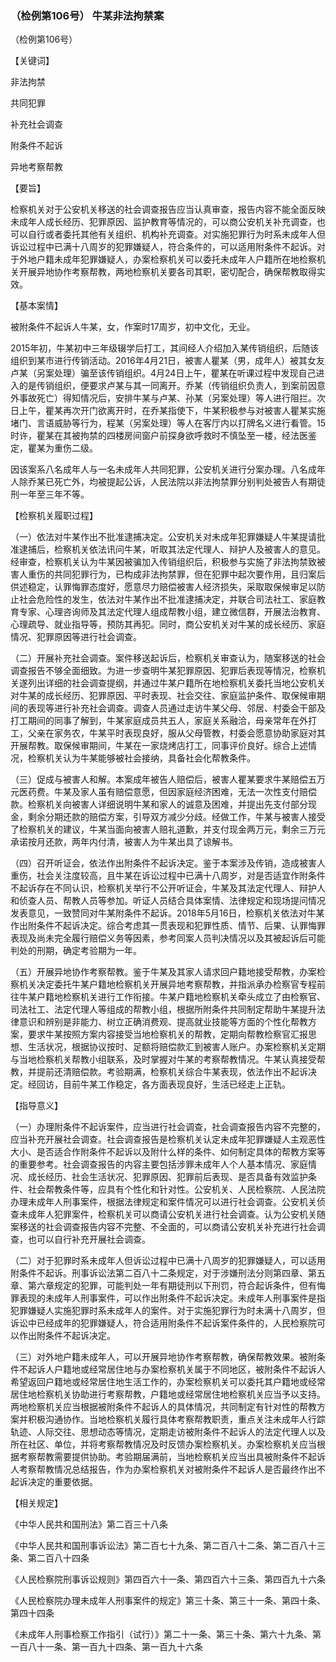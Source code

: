 ### （检例第106号） 牛某非法拘禁案

（检例第106号）

【关键词】

非法拘禁

共同犯罪

补充社会调查

附条件不起诉

异地考察帮教

【要旨】

检察机关对于公安机关移送的社会调查报告应当认真审查，报告内容不能全面反映未成年人成长经历、犯罪原因、监护教育等情况的，可以商公安机关补充调查，也可以自行或者委托其他有关组织、机构补充调查。对实施犯罪行为时系未成年人但诉讼过程中已满十八周岁的犯罪嫌疑人，符合条件的，可以适用附条件不起诉。对于外地户籍未成年犯罪嫌疑人，办案检察机关可以委托未成年人户籍所在地检察机关开展异地协作考察帮教，两地检察机关要各司其职，密切配合，确保帮教取得实效。

【基本案情】

被附条件不起诉人牛某，女，作案时17周岁，初中文化，无业。

2015年初，牛某初中三年级辍学后打工，其间经人介绍加入某传销组织，后随该组织到某市进行传销活动。2016年4月21日，被害人瞿某（男，成年人）被其女友卢某（另案处理）骗至该传销组织。4月24日上午，瞿某在听课过程中发现自己进入的是传销组织，便要求卢某与其一同离开。乔某（传销组织负责人，到案前因意外事故死亡）得知情况后，安排牛某与卢某、孙某（另案处理）等人进行阻拦。次日上午，瞿某再次开门欲离开时，在乔某指使下，牛某积极参与对被害人瞿某实施堵门、言语威胁等行为，程某（另案处理）等人在客厅内以打牌名义进行看管。15时许，瞿某在其被拘禁的四楼房间窗户前探身欲呼救时不慎坠至一楼，经法医鉴定，瞿某为重伤二级。

因该案系八名成年人与一名未成年人共同犯罪，公安机关进行分案办理。八名成年人除乔某已死亡外，均被提起公诉，人民法院以非法拘禁罪分别判处被告人有期徒刑一年至三年不等。

【检察机关履职过程】

（一）依法对牛某作出不批准逮捕决定。公安机关对未成年犯罪嫌疑人牛某提请批准逮捕后，检察机关依法讯问牛某，听取其法定代理人、辩护人及被害人的意见。经审查，检察机关认为牛某因被骗加入传销组织后，积极参与实施了非法拘禁致被害人重伤的共同犯罪行为，已构成非法拘禁罪，但在犯罪中起次要作用，且归案后供述稳定，认罪悔罪态度好，愿意尽力赔偿被害人经济损失，采取取保候审足以防止社会危险性的发生，依法对牛某作出不批准逮捕决定，并联合司法社工、家庭教育专家、心理咨询师及其法定代理人组成帮教小组，建立微信群，开展法治教育、心理疏导、就业指导等，预防其再犯。同时，商公安机关对牛某的成长经历、家庭情况、犯罪原因等进行社会调查。

（二）开展补充社会调查。案件移送起诉后，检察机关审查认为，随案移送的社会调查报告不够全面细致。为进一步查明牛某犯罪原因、犯罪后表现等情况，检察机关遂列出详细的社会调查提纲，并通过牛某户籍所在地检察机关委托当地公安机关对牛某的成长经历、犯罪原因、平时表现、社会交往、家庭监护条件、取保候审期间的表现等进行补充社会调查。调查人员通过走访牛某父母、邻居、村委会干部及打工期间的同事了解到，牛某家庭成员共五人，家庭关系融洽，母亲常年在外打工，父亲在家务农，牛某平时表现良好，服从父母管教，村委会愿意协助家庭对其开展帮教。取保候审期间，牛某在一家烧烤店打工，同事评价良好。综合上述情况，检察机关认为牛某能够被社会接纳，具备社会化帮教条件。

（三）促成与被害人和解。本案成年被告人赔偿后，被害人瞿某要求牛某赔偿五万元医药费。牛某及家人虽有赔偿意愿，但因家庭经济困难，无法一次性支付赔偿款。检察机关向被害人详细说明牛某和家人的诚意及困难，并提出先支付部分现金，剩余分期还款的赔偿方案，引导双方减少分歧。经做工作，牛某与被害人接受了检察机关的建议，牛某当面向被害人赔礼道歉，并支付现金两万元，剩余三万元承诺按月还款，两年内付清，被害人为牛某出具了谅解书。

（四）召开听证会，依法作出附条件不起诉决定。鉴于本案涉及传销，造成被害人重伤，社会关注度较高，且牛某在诉讼过程中已满十八周岁，对是否适宜作附条件不起诉存在不同认识，检察机关举行不公开听证会，牛某及其法定代理人、辩护人和侦查人员、帮教人员等参加。听证人员结合具体案情、法律规定和现场提问情况发表意见，一致赞同对牛某附条件不起诉。2018年5月16日，检察机关依法对牛某作出附条件不起诉决定。综合考虑其一贯表现和犯罪性质、情节、后果、认罪悔罪表现及尚未完全履行赔偿义务等因素，参考同案人员判决情况以及其被起诉后可能判处的刑期，确定考验期为一年。

（五）开展异地协作考察帮教。鉴于牛某及其家人请求回户籍地接受帮教，办案检察机关决定委托牛某户籍地检察机关开展异地考察帮教，并指派承办检察官专程前往牛某户籍地检察机关进行工作衔接。牛某户籍地检察机关牵头成立了由检察官、司法社工、法定代理人等组成的帮教小组，根据所附条件共同制定帮助牛某提升法律意识和辨别是非能力、树立正确消费观、提高就业技能等方面的个性化帮教方案，要求牛某按照方案内容接受当地检察机关的帮教，定期向帮教检察官汇报思想、生活状况，根据协议按时、足额将赔偿款汇到被害人账户。办案检察机关定期与当地检察机关帮教小组联系，及时掌握对牛某的考察帮教情况。牛某认真接受帮教，并提前还清赔偿款。考验期满，检察机关综合牛某表现，依法作出不起诉决定。经回访，目前牛某工作稳定，各方面表现良好，生活已经走上正轨。

【指导意义】

（一）办理附条件不起诉案件，应当进行社会调查，社会调查报告内容不完整的，应当补充开展社会调查。社会调查报告是检察机关认定未成年犯罪嫌疑人主观恶性大小、是否适合作附条件不起诉以及附什么样的条件、如何制定具体的帮教方案等的重要参考。社会调查报告的内容主要包括涉罪未成年人个人基本情况、家庭情况、成长经历、社会生活状况、犯罪原因、犯罪前后表现、是否具备有效监护条件、社会帮教条件等，应具有个性化和针对性。公安机关、人民检察院、人民法院办理未成年人刑事案件，根据法律规定和案件情况可以进行社会调查。公安机关侦查未成年人犯罪案件，检察机关可以商请公安机关进行社会调查。认为公安机关随案移送的社会调查报告内容不完整、不全面的，可以商请公安机关补充进行社会调查，也可以自行补充开展社会调查。

（二）对于犯罪时系未成年人但诉讼过程中已满十八周岁的犯罪嫌疑人，可以适用附条件不起诉。刑事诉讼法第二百八十二条规定，对于涉嫌刑法分则第四章、第五章、第六章规定的犯罪，可能判处一年有期徒刑以下刑罚，符合起诉条件，但有悔罪表现的未成年人刑事案件，可以作出附条件不起诉决定。未成年人刑事案件是指犯罪嫌疑人实施犯罪时系未成年人的案件。对于实施犯罪行为时未满十八周岁，但诉讼中已经成年的犯罪嫌疑人，符合适用附条件不起诉案件条件的，人民检察院可以作出附条件不起诉决定。

（三）对外地户籍未成年人，可以开展异地协作考察帮教，确保帮教效果。被附条件不起诉人户籍地或经常居住地与办案检察机关属于不同地区，被附条件不起诉人希望返回户籍地或经常居住地生活工作的，办案检察机关可以委托其户籍地或经常居住地检察机关协助进行考察帮教，户籍地或经常居住地检察机关应当予以支持。两地检察机关应当根据被附条件不起诉人的具体情况，共同制定有针对性的帮教方案并积极沟通协作。当地检察机关履行具体考察帮教职责，重点关注未成年人行踪轨迹、人际交往、思想动态等情况，定期走访被附条件不起诉人的法定代理人以及所在社区、单位，并将考察帮教情况及时反馈办案检察机关。办案检察机关应当根据考察帮教需要提供协助。考验期届满前，当地检察机关应当出具被附条件不起诉人考察帮教情况总结报告，作为办案检察机关对被附条件不起诉人是否最终作出不起诉决定的重要依据。

【相关规定】

《中华人民共和国刑法》第二百三十八条

《中华人民共和国刑事诉讼法》第二百七十九条、第二百八十二条、第二百八十三条、第二百八十四条

《人民检察院刑事诉讼规则》第四百六十一条、第四百六十三条、第四百九十六条

《人民检察院办理未成年人刑事案件的规定》第三十条、第三十一条、第四十条、第四十四条

《未成年人刑事检察工作指引（试行）》第二十一条、第三十条、第六十九条、第一百八十一条、第一百九十四条、第一百九十六条
